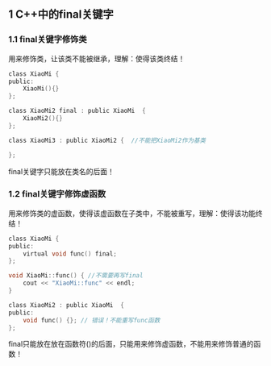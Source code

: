 ## 1 C++中的final关键字

### 1.1 final关键字修饰类

用来修饰类，让该类不能被继承，理解：使得该类终结！

```c
class XiaoMi {
public:
	XiaoMi(){}
};

class XiaoMi2 final : public XiaoMi  {
	XiaoMi2(){}
};

class XiaoMi3 : public XiaoMi2 {  //不能把XiaoMi2作为基类

};
```

final关键字只能放在类名的后面！

### 1.2 final关键字修饰虚函数

用来修饰类的虚函数，使得该虚函数在子类中，不能被重写，理解：使得该功能终结！

```c
class XiaoMi {
public:
	virtual void func() final;
};

void XiaoMi::func() { //不需要再写final
	cout << "XiaoMi::func" << endl; 
}

class XiaoMi2 : public XiaoMi  {
public:
	void func() {}; // 错误！不能重写func函数
};
```

final只能放在放在函数符()的后面，只能用来修饰虚函数，不能用来修饰普通的函数！